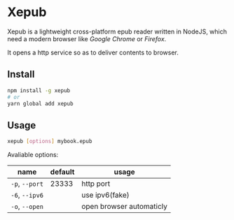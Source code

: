 # Xepub

Xepub is a lightweight cross-platform epub reader written in NodeJS, which need a modern browser like *Google Chrome* or *Firefox*.

It opens a http service so as to deliver contents to browser.

## Install

```bash
npm install -g xepub
# or
yarn global add xepub
```

## Usage

```bash
xepub [options] mybook.epub
```

Avaliable options:

name           | default | usage
-------------- | ------- | ------------------------
`-p`, `--port` | 23333   | http port
`-6`, `--ipv6` |         | use ipv6(fake)
`-o`, `--open` |         | open browser automaticly
